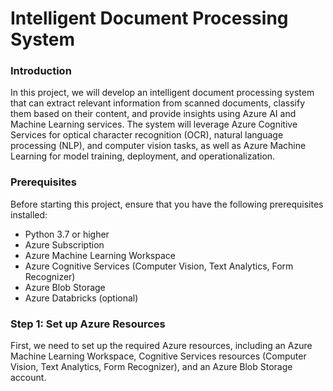 # Intelligent Document Processing System

### Introduction
In this project, we will develop an intelligent document processing system that can extract relevant information from scanned documents, classify them based on their content, and provide insights using Azure AI and Machine Learning services. The system will leverage Azure Cognitive Services for optical character recognition (OCR), natural language processing (NLP), and computer vision tasks, as well as Azure Machine Learning for model training, deployment, and operationalization.

### Prerequisites
Before starting this project, ensure that you have the following prerequisites installed:
* Python 3.7 or higher
* Azure Subscription
* Azure Machine Learning Workspace
* Azure Cognitive Services (Computer Vision, Text Analytics, Form Recognizer)
* Azure Blob Storage
* Azure Databricks (optional)

### Step 1: Set up Azure Resources
First, we need to set up the required Azure resources, including an Azure Machine Learning Workspace, Cognitive Services resources (Computer Vision, Text Analytics, Form Recognizer), and an Azure Blob Storage account.

